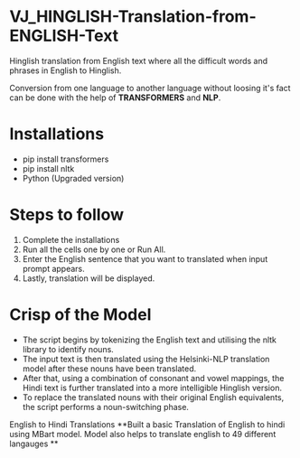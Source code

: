 # VJ_HINGLISH-Translation-from-ENGLISH-Text
Hinglish translation from English text where all the difficult words and phrases in English to Hinglish.

Conversion from one language to another language without loosing it's fact can be done with the help of **TRANSFORMERS** and **NLP**.
# Installations
* pip install transformers
* pip install nltk
* Python (Upgraded version)

# Steps to follow
1. Complete the installations
2. Run all the cells one by one or Run All.
3. Enter the English sentence that you want to translated when input prompt appears.
4. Lastly, translation will be displayed.

# Crisp of the Model
* The script begins by tokenizing the English text and utilising the nltk library to identify nouns.
* The input text is then translated using the Helsinki-NLP translation model after these nouns have been translated.
* After that, using a combination of consonant and vowel mappings, the Hindi text is further translated into a more intelligible Hinglish version.
* To replace the translated nouns with their original English equivalents, the script performs a noun-switching phase.


English to Hindi Translations
**Built a basic Translation of English to hindi using MBart model. Model also helps to translate english to 49 different langauges
**
